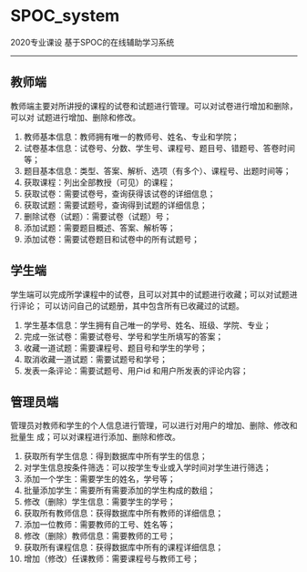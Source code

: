 # SPOC_system
2020专业课设
基于SPOC的在线辅助学习系统
***
## 教师端
教师端主要对所讲授的课程的试卷和试题进行管理。可以对试卷进行增加和删除，可以对
试题进行增加、删除和修改。
1. 教师基本信息：教师拥有唯一的教师号、姓名、专业和学院；
2. 试卷基本信息：试卷号、分数、学生号、课程号、题目号、错题号、答卷时间等；
3. 题目基本信息：类型、答案、解析、选项（有多个）、课程号、出题时间等；
4. 获取课程：列出全部教授（可见）的课程；
5. 获取试卷：需要试卷号，查询获得该试卷的详细信息；
6. 获取试题：需要试题号，查询得到试题的详细信息；
7. 删除试卷（试题）：需要试卷（试题）号；
8. 添加试题：需要题目概述、答案、解析等；
9. 添加试卷：需要试卷题目和试卷中的所有试题号；
## 学生端
学生端可以完成所学课程中的试卷，且可以对其中的试题进行收藏；可以对试题进行评论；
可以访问自己的试题册，其中包含所有已收藏过的试题。
1. 学生基本信息：学生拥有自己唯一的学号、姓名、班级、学院、专业；
2. 完成一张试卷：需要试卷号、学号和学生所填写的答案；
3. 收藏一道试题：需要课程号、题目号和学生的学号；
4. 取消收藏一道试题：需要试题号和学号；
5. 发表一条评论：需要试题号、用户id 和用户所发表的评论内容；
## 管理员端
管理员对教师和学生的个人信息进行管理，可以进行对用户的增加、删除、修改和批量生
成；可以对课程进行添加、删除和修改。
1. 获取所有学生信息：得到数据库中所有学生的信息；
2. 对学生信息按条件筛选：可以按学生专业或入学时间对学生进行筛选；
3. 添加一个学生：需要学生的姓名，学号等；
4. 批量添加学生：需要所有需要添加的学生构成的数组；
5. 修改（删除）学生信息：需要学生的学号；
6. 获取所有教师信息：获得数据库中所有教师的详细信息；
7. 添加一位教师：需要教师的工号、姓名等；
8. 修改（删除）教师信息：需要教师的工号；
9. 获取所有课程信息：获得数据库中所有的课程详细信息；
10. 增加（修改）任课教师：需要课程号与教师工号；
